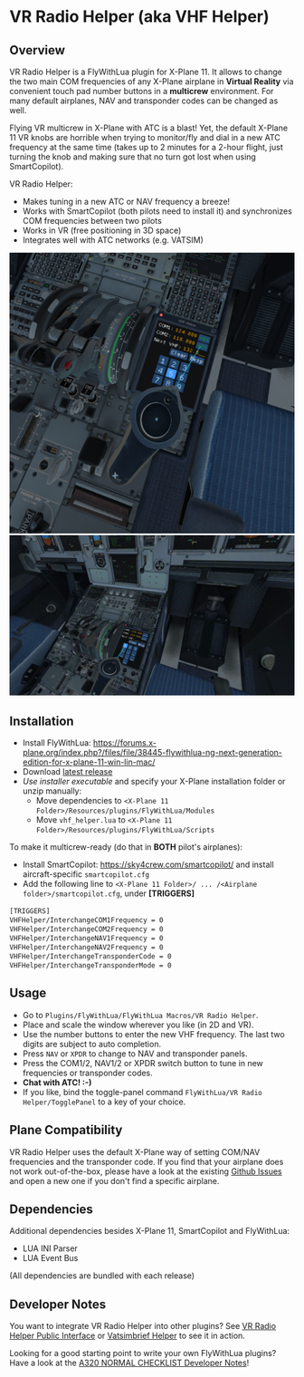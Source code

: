 # VR Radio Helper (aka VHF Helper)
## Overview
VR Radio Helper is a FlyWithLua plugin for X-Plane 11. It allows to change the two main COM frequencies of any X-Plane airplane in **Virtual Reality** via convenient touch pad number buttons in a **multicrew** environment. For many default airplanes, NAV and transponder codes can be changed as well.

Flying VR multicrew in X-Plane with ATC is a blast! Yet, the default X-Plane 11 VR knobs are horrible when trying to monitor/fly and dial in a new ATC frequency at the same time (takes up to 2 minutes for a 2-hour flight, just turning the knob and making sure that no turn got lost when using SmartCopilot).

VR Radio Helper:
* Makes tuning in a new ATC or NAV frequency a breeze!
* Works with SmartCopilot (both pilots need to install it) and synchronizes COM frequencies between two pilots
* Works in VR (free positioning in 3D space)
* Integrates well with ATC networks (e.g. VATSIM)

![VR Radio Helper Screenshot](screenshots/VHFHelperScreenshot2.png "VHF Helper Screenshot")
![VR Radio Helper Video](screenshots/VHFHelperUsageVideo.gif "VHF Helper Video")

## Installation
* Install FlyWithLua: https://forums.x-plane.org/index.php?/files/file/38445-flywithlua-ng-next-generation-edition-for-x-plane-11-win-lin-mac/
* Download [latest release](https://github.com/VerticalLongboard/xplane-vhf-helper/releases/latest)
* *Use installer executable* and specify your X-Plane installation folder or unzip manually:
  * Move dependencies to `<X-Plane 11 Folder>/Resources/plugins/FlyWithLua/Modules`
  * Move `vhf_helper.lua` to `<X-Plane 11 Folder>/Resources/plugins/FlyWithLua/Scripts`

To make it multicrew-ready (do that in **BOTH** pilot's airplanes):

* Install SmartCopilot: https://sky4crew.com/smartcopilot/ and install aircraft-specific `smartcopilot.cfg`
* Add the following line to `<X-Plane 11 Folder>/ ... /<Airplane folder>/smartcopilot.cfg`, under **[TRIGGERS]**
```text
[TRIGGERS]
VHFHelper/InterchangeCOM1Frequency = 0
VHFHelper/InterchangeCOM2Frequency = 0
VHFHelper/InterchangeNAV1Frequency = 0
VHFHelper/InterchangeNAV2Frequency = 0
VHFHelper/InterchangeTransponderCode = 0
VHFHelper/InterchangeTransponderMode = 0
```

## Usage
* Go to `Plugins/FlyWithLua/FlyWithLua Macros/VR Radio Helper`.
* Place and scale the window wherever you like (in 2D and VR).
* Use the number buttons to enter the new VHF frequency. The last two digits are subject to auto completion.
* Press `NAV` or `XPDR` to change to NAV and transponder panels.
* Press the COM1/2, NAV1/2 or XPDR switch button to tune in new frequencies or transponder codes.
* **Chat with ATC! :-)**
* If you like, bind the toggle-panel command `FlyWithLua/VR Radio Helper/TogglePanel` to a key of your choice.

## Plane Compatibility
VR Radio Helper uses the default X-Plane way of setting COM/NAV frequencies and the transponder code. If you find that your airplane does not work out-of-the-box, please have a look at the existing [Github Issues](https://github.com/VerticalLongboard/xplane-vhf-helper/issues) and open a new one if you don't find a specific airplane.

## Dependencies
Additional dependencies besides X-Plane 11, SmartCopilot and FlyWithLua:
- LUA INI Parser
- LUA Event Bus

(All dependencies are bundled with each release)

## Developer Notes
You want to integrate VR Radio Helper into other plugins? See [VR Radio Helper Public Interface](PUBLIC-INTERFACE.md) or [Vatsimbrief Helper](https://github.com/RedXi/vatsimbrief-helper) to see it in action.

Looking for a good starting point to write your own FlyWithLua plugins? Have a look at the [A320 NORMAL CHECKLIST Developer Notes](https://github.com/VerticalLongboard/xplane-a320-checklist/blob/main/DEVELOPMENT_ENVIRONMENT.md)!
